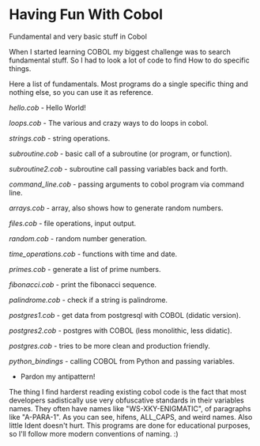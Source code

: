 # Having Fun With Cobol
Fundamental and very basic stuff in Cobol

When I started learning COBOL my biggest challenge was to search fundamental stuff. So I had to look a lot of code to find How to do specific things.

Here a list of fundamentals. Most programs do a single specific thing and nothing else, so you can use it as reference.

*hello.cob* - Hello World!

*loops.cob* - The various and crazy ways to do loops in cobol.

*strings.cob* - string operations.

*subroutine.cob* - basic call of a subroutine (or program, or function).

*subroutine2.cob* - subroutine call passing variables back and forth.

*command_line.cob* - passing arguments to cobol program via command line.

*arrays.cob* - array, also shows how to generate random numbers.

*files.cob* - file operations, input output.

*random.cob* - random number generation.

*time_operations.cob* - functions with time and date.

*primes.cob* - generate a list of prime numbers.

*fibonacci.cob* - print the fibonacci sequence.

*palindrome.cob* - check if a string is palindrome.

*postgres1.cob* - get data from postgresql with COBOL (didatic version).

*postgres2.cob* - postgres with COBOL (less monolithic, less didatic).

*postgres.cob* - tries to be more clean and production friendly.

*python_bindings* - calling COBOL from Python and passing variables.

- Pardon my antipattern!

The thing I find harderst reading existing cobol code is the fact that most developers sadistically use very obfuscative standards in their variables names. They often have names like "WS-XKY-ENIGMATIC", of paragraphs like "A-PARA-1". As you can see, hifens, ALL_CAPS, and weird names. Also little Ident doesn't hurt.
This programs are done for educational purposes, so I'll follow more modern conventions of naming. :)
